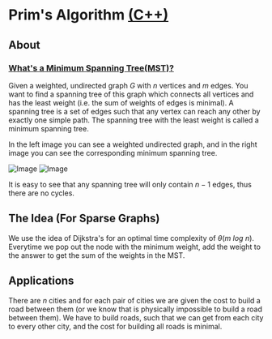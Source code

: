 # Prim's Algorithm [(C++)](./prim.cpp)

## About

### **[What's a Minimum Spanning Tree(MST)?](https://en.wikipedia.org/wiki/Minimum_spanning_tree)**

Given a weighted, undirected graph $G$ with $n$ vertices and $m$ edges. You want to find a spanning tree of this graph which connects all vertices and has the least weight (i.e. the sum of weights of edges is minimal). A spanning tree is a set of edges such that any vertex can reach any other by exactly one simple path. The spanning tree with the least weight is called a minimum spanning tree.

In the left image you can see a weighted undirected graph, and in the right image you can see the corresponding minimum spanning tree.

![Image](https://raw.githubusercontent.com/e-maxx-eng/e-maxx-eng/master/img/MST_before.png) ![Image](https://raw.githubusercontent.com/e-maxx-eng/e-maxx-eng/master/img/MST_after.png)

It is easy to see that any spanning tree will only contain $n − 1$ edges, thus there are no cycles.

## The Idea (For Sparse Graphs)

We use the idea of Dijkstra's for an optimal time complexity of $\theta(m \ log \ n)$. Everytime we pop out the node with the minimum weight, add the weight to the answer to get the sum of the weights in the MST.

## Applications

There are $n$ cities and for each pair of cities we are given the cost to build a road between them (or we know that is physically impossible to build a road between them). We have to build roads, such that we can get from each city to every other city, and the cost for building all roads is minimal.
